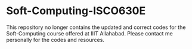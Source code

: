 # Soft-Computing-ISCO630E

This repository no longer contains the updated and correct codes for the Soft-Computing course offered at IIIT Allahabad.
Please contact me personally for the codes and resources. 
